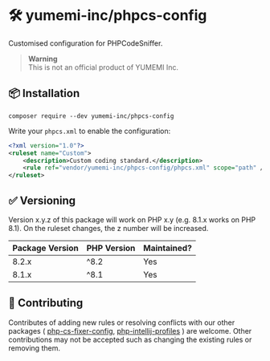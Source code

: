 # 🛠 yumemi-inc/phpcs-config
Customised configuration for PHPCodeSniffer.

> **Warning**  
> This is not an official product of YUMEMI Inc.

## 📦 Installation
```shell
composer require --dev yumemi-inc/phpcs-config
```

Write your `phpcs.xml` to enable the configuration:

```xml
<?xml version="1.0"?>
<ruleset name="Custom">
    <description>Custom coding standard.</description>
    <rule ref="vendor/yumemi-inc/phpcs-config/phpcs.xml" scope="path" />
</ruleset>
```

## ✅ Versioning
Version x.y.z of this package will work on PHP x.y (e.g. 8.1.x works on PHP 8.1).
On the ruleset changes, the z number will be increased.

| Package Version | PHP Version | Maintained? |
|-----------------|-------------|-------------|
| 8.2.x           | ^8.2        | Yes         |
| 8.1.x           | ^8.1        | Yes         |

## 🙌 Contributing
Contributes of adding new rules or resolving conflicts with our other packages (
[php-cs-fixer-config](https://github.com/yumemi-inc/php-cs-fixer-config),
[php-intellij-profiles](https://github.com/yumemi-inc/php-intellij-profiles)
) are welcome.
Other contributions may not be accepted such as changing the existing rules or removing them.
